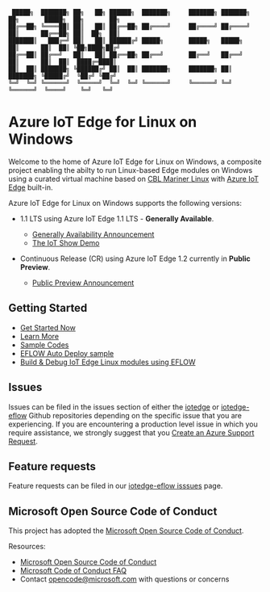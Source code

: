 
               
     █████╗  ███████╗ ██╗   ██╗ ██████╗  ███████╗     ███████╗ ███████╗ ██╗       █████╗  ██╗       ██╗
    ██╔══██╗ ╚════██║ ██║   ██║ ██╔══██╗ ██╔════╝     ██╔════╝ ██╔════╝ ██║      ██╔══██╗ ██║  ██╗  ██║
    ███████║   ███╔═╝ ██║   ██║ ██████╔╝ █████╗       █████╗   █████╗   ██║      ██║  ██║ ╚██╗████╗██╔╝
    ██╔══██║ ██╔══╝   ██║   ██║ ██╔══██╗ ██╔══╝       ██╔══╝   ██╔══╝   ██║      ██║  ██║  ████╔═████║
    ██║  ██║ ███████╗ ╚██████╔╝ ██║  ██║ ███████╗     ███████╗ ██║      ███████╗ ╚█████╔╝  ╚██╔╝ ╚██╔╝
    ╚═╝  ╚═╝ ╚══════╝  ╚═════╝  ╚═╝  ╚═╝ ╚══════╝     ╚══════╝ ╚═╝      ╚══════╝  ╚════╝    ╚═╝   ╚═╝

# Azure IoT Edge for Linux on Windows
Welcome to the home of Azure IoT Edge for Linux on Windows, a composite project enabling the abilty to run Linux-based Edge modules on Windows using a curated virtual machine based on [CBL Mariner Linux](https://github.com/microsoft/CBL-Mariner) with [Azure IoT Edge](https://github.com/Azure/iotedge) built-in.  


Azure IoT Edge for Linux on Windows supports the following versions:
- 1.1 LTS using Azure IoT Edge 1.1 LTS - **Generally Available**. 
  - [Generally Availability Announcement](https://aka.ms/AzEFLOW-blog)
  - [The IoT Show Demo](https://aka.ms/AzEFLOW-show)
  
- Continuous Release (CR) using Azure IoT Edge 1.2 currently in **Public Preview**. 
  - [Public Preview Announcement](https://azure.microsoft.com/en-us/updates/public-preview-azure-iot-edge-for-linux-on-windows-eflow-update/)

## Getting Started

- [Get Started Now](https://docs.microsoft.com/azure/iot-edge/how-to-install-iot-edge-on-windows)
- [Learn More](https://aka.ms/AzEflow-docs)
- [Sample Codes](./samples)
- [EFLOW Auto Deploy sample](./eflowautodeploy/)
- [Build & Debug IoT Edge Linux modules using EFLOW](https://docs.microsoft.com/azure/iot-edge/tutorial-develop-for-linux-on-windows?view=iotedge-2018-06)

## Issues
Issues can be filed in the issues section of either the [iotedge](https://github.com/Azure/iotedge/issues) or [iotedge-eflow](https://github.com/Azure/iotedge-eflow/issues) Github repositories depending on the specific issue that you are experiencing.  If you are encountering a production level issue in which you require assistance, we strongly suggest that you [Create an Azure Support Request](https://docs.microsoft.com/en-us/azure/iot-fundamentals/iot-support-help?view=iotedge-2018-06#create-an-azure-support-request).

## Feature requests
Feature requests can be filed in our [iotedge-eflow isssues](https://github.com/Azure/iotedge-eflow/issues) page. 

## Microsoft Open Source Code of Conduct
This project has adopted the [Microsoft Open Source Code of Conduct](https://opensource.microsoft.com/codeofconduct/).

Resources:

- [Microsoft Open Source Code of Conduct](https://opensource.microsoft.com/codeofconduct/)
- [Microsoft Code of Conduct FAQ](https://opensource.microsoft.com/codeofconduct/faq/)
- Contact [opencode@microsoft.com](mailto:opencode@microsoft.com) with questions or concerns
